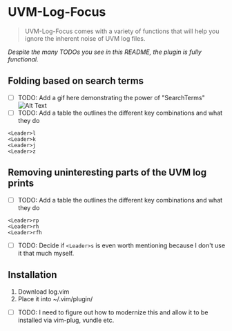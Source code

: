 # UVM-Log-Focus
> UVM-Log-Focus comes with a variety of functions that will help you ignore the inherent noise of UVM log files.
> 
_Despite the many TODOs you see in this README, the plugin is fully functional._
## Folding based on search terms
* [ ] TODO: Add a gif here demonstrating the power of "SearchTerms"
![Alt Text](https://github.com/wnim/UVM-Log-Focus/blob/main/UVM-log-Focus-Demo.gif)
* [ ] TODO: Add a table the outlines the different key combinations and what they do
```
<Leader>l
<Leader>k
<Leader>j
<Leader>z
```

## Removing uninteresting parts of the UVM log prints
* [ ] TODO: Add a table the outlines the different key combinations and what they do

```
<Leader>rp
<Leader>rh
<Leader>rfh
```

* [ ] TODO: Decide if `<Leader>s` is even worth mentioning because I don't use it that much myself.

## Installation
1. Download log.vim
2. Place it into ~/.vim/plugin/

* [ ] TODO: I need to figure out how to modernize this and allow it to be installed via vim-plug, vundle etc.
